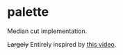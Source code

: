 # palette
Median cut implementation.

~~Largely~~ Entirely inspired by [this video](https://www.youtube.com/watch?v=P95ZDIzjg0Q).
